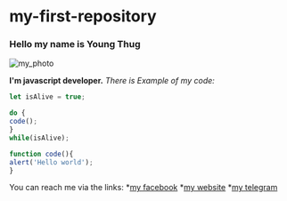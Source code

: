 # my-first-repository

### Hello my name is Young Thug

![my_photo](![image](https://github.com/liltrony/my-first-repository/assets/151849959/fbcef0b2-6fb0-4dcb-9ca7-f9575ecefc07)
)


**I'm javascript developer.**
*There is Example of my code:*
```javascript
let isAlive = true;

do {
code();
}
while(isAlive);

function code(){
alert('Hello world');
}
```
You can reach me via the links:
*[my facebook](http://github.com)
*[my website](http://github.com)
*[my telegram](http://github.com)
